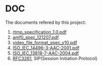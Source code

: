 # DOC

The documents refered by this project:

1. [rtmp_specification_1.0.pdf](https://github.com/ossrs/srs/blob/2.0release/trunk/doc/rtmp_specification_1.0.pdf)
1. [amf0_spec_121207.pdf](https://github.com/ossrs/srs/blob/2.0release/trunk/doc/amf0_spec_121207.pdf)
1. [video_file_format_spec_v10.pdf](https://github.com/ossrs/srs/blob/2.0release/trunk/doc/video_file_format_spec_v10_1.pdf)
1. [ISO_IEC_14496-3-AAC-2001.pdf](https://github.com/ossrs/srs/blob/2.0release/trunk/doc/ISO_IEC_14496-3-AAC-2001.pdf)
1. [ISO_IEC_13818-7-AAC-2004.pdf](https://github.com/ossrs/srs/blob/2.0release/trunk/doc/ISO_IEC_13818-7-AAC-2004.pdf)
1. [RFC3261](https://www.ietf.org/rfc/rfc3261.txt), SIP(Session Initiation Protocol)
